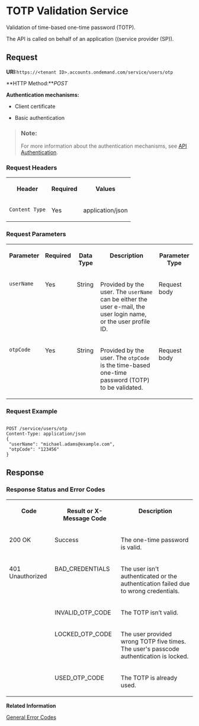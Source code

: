 <!-- loio3e4c3cfb56fa48819cfe19209fa38b1f -->

# TOTP Validation Service

Validation of time-based one-time password \(TOTP\).



The API is called on behalf of an application \(\(service provider \(SP\)\).



## Request

**URI:**`https://<tenant ID>.accounts.ondemand.com/service/users/otp`

**HTTP Method:***POST*

**Authentication mechanisms:**

-   Client certificate

-   Basic authentication


> ### Note:  
> For more information about the authentication mechanisms, see [API Authentication](../Operation-Guide/api-authentication-9d200d5.md).



### Request Headers


<table>
<tr>
<th valign="top">

Header



</th>
<th valign="top">

Required



</th>
<th valign="top">

Values



</th>
</tr>
<tr>
<td valign="top">

`Content Type`



</td>
<td valign="top">

Yes



</td>
<td valign="top">

application/json



</td>
</tr>
</table>



### Request Parameters


<table>
<tr>
<th valign="top">

Parameter



</th>
<th valign="top">

Required



</th>
<th valign="top">

Data Type



</th>
<th valign="top">

Description



</th>
<th valign="top">

Parameter Type



</th>
</tr>
<tr>
<td valign="top">

`userName`



</td>
<td valign="top">

Yes



</td>
<td valign="top">

String



</td>
<td valign="top">

Provided by the user. The `userName` can be either the user e-mail, the user login name, or the user profile ID.



</td>
<td valign="top">

Request body



</td>
</tr>
<tr>
<td valign="top">

`otpCode`



</td>
<td valign="top">

Yes



</td>
<td valign="top">

String



</td>
<td valign="top">

Provided by the user. The `otpCode` is the time-based one-time password \(TOTP\) to be validated.



</td>
<td valign="top">

Request body



</td>
</tr>
</table>



### Request Example

```

POST /service/users/otp
Content-Type: application/json
{   
 "userName": "michael.adams@example.com",
 "otpCode": "123456"
}

```



## Response



### Response Status and Error Codes


<table>
<tr>
<th valign="top">

Code



</th>
<th valign="top">

Result or X-Message Code



</th>
<th valign="top">

Description



</th>
</tr>
<tr>
<td valign="top">

200 OK



</td>
<td valign="top">

Success



</td>
<td valign="top">

The one-time password is valid.



</td>
</tr>
<tr>
<td valign="top" rowspan="4">

401 Unauthorized



</td>
<td valign="top">

BAD\_CREDENTIALS



</td>
<td valign="top">

The user isn't authenticated or the authentication failed due to wrong credentials.



</td>
</tr>
<tr>
<td valign="top">

INVALID\_OTP\_CODE



</td>
<td valign="top">

The TOTP isn’t valid.



</td>
</tr>
<tr>
<td valign="top">

LOCKED\_OTP\_CODE



</td>
<td valign="top">

The user provided wrong TOTP five times. The user's passcode authentication is locked.



</td>
</tr>
<tr>
<td valign="top">

USED\_OTP\_CODE



</td>
<td valign="top">

The TOTP is already used.



</td>
</tr>
</table>

 

**Related Information**  


[General Error Codes](general-error-codes-182352d.md "The following table lists error codes that may be returned from any method on any resource URI.")

